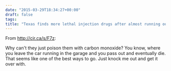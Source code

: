 ```yaml
---
date: "2015-03-29T18:34:27+00:00"
draft: false
tags: 
title: "Texas finds more lethal injection drugs after almost running out"
---
```

From http://cir.ca/s/F7z:

Why can't they just poison them with carbon monoxide? You know, where you leave the car running in the garage and you pass out and eventually die. That seems like one of the best ways to go. Just knock me out and get it over with.
